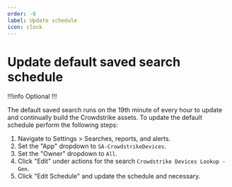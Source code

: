 ```yaml
---
order: -6
label: Update schedule
icon: clock
---
```


# Update default saved search schedule

!!!info Optional
!!!

The default saved search runs on the 19th minute of every hour to update and continually build the Crowdstrike assets. To update the default schedule perform the following steps:

1. Navigate to Settings > Searches, reports, and alerts.
1. Set the "App" dropdown to `SA-CrowdstrikeDevices`.
1. Set the "Owner" dropdown to `All`.
1. Click "Edit" under actions for the search `Crowdstrike Devices Lookup - Gen`.
1. Click "Edit Schedule" and update the schedule and necessary.